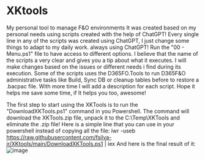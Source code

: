 # XKtools
My personal tool to manage F&amp;O environments
It was created based on my personal needs using scripts created with the help of ChatGPT!
Every single line in any of the scripts was created using ChatGPT, I just change some things to adapt to my daily work. always using ChatGPT!
Run the "00 - Menu.ps1" file to have access to different options. I believe that the name of the scripts a very clear and gives you a tip about what it executes.
I will make changes based on the issues or different needs i find during its execution.
Some of the scripts uses the D365FO.Tools to run D365F&O administrative tasks like Build, Sync DB or cleanup tables before to restore a .bacpac file.
With more time I will add a description for each script.
Hope it helps me save some time, if It helps you too, awesome!

The first step to start using the XKTools is to run the "DownloadXKTools.ps1" command in you Powershell. The command will download the XKTools.zip file, unpack it to the C:\Temp\XKTools and eliminate the .zip file!
Here is a simple line that you can use in your powershell instead of copying all the file:
iwr -useb https://raw.githubusercontent.com/fsilva-jr/XKtools/main/DownloadXKTools.ps1 | iex
 And here is the final result of it:
 ![image](https://github.com/user-attachments/assets/cc1a3027-a001-44b8-bfa9-a3779810ff59)

